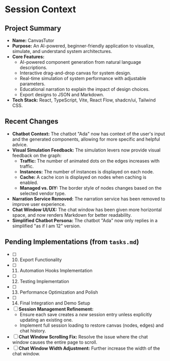 # Session Context

## Project Summary

*   **Name:** CanvasTutor
*   **Purpose:** An AI-powered, beginner-friendly application to visualize, simulate, and understand system architectures.
*   **Core Features:**
    *   AI-powered component generation from natural language descriptions.
    *   Interactive drag-and-drop canvas for system design.
    *   Real-time simulation of system performance with adjustable parameters.
    *   Educational narration to explain the impact of design choices.
    *   Export designs to JSON and Markdown.
*   **Tech Stack:** React, TypeScript, Vite, React Flow, shadcn/ui, Tailwind CSS.

## Recent Changes

*   **Chatbot Context:** The chatbot "Ada" now has context of the user's input and the generated components, allowing for more specific and helpful advice.
*   **Visual Simulation Feedback:** The simulation levers now provide visual feedback on the graph:
    *   **Traffic:** The number of animated dots on the edges increases with traffic.
    *   **Instances:** The number of instances is displayed on each node.
    *   **Cache:** A cache icon is displayed on nodes when caching is enabled.
    *   **Managed vs. DIY:** The border style of nodes changes based on the selected vendor type.
*   **Narration Service Removed:** The narration service has been removed to improve user experience.
*   **Chat Window UI/UX:** The chat window has been given more horizontal space, and now renders Markdown for better readability.
*   **Simplified Chatbot Persona:** The chatbot "Ada" now only replies in a simplified "as if I am 12" version.

## Pending Implementations (from `tasks.md`)

*   [ ] 10. Export Functionality
*   [ ] 11. Automation Hooks Implementation
*   [ ] 12. Testing Implementation
*   [ ] 13. Performance Optimization and Polish
*   [ ] 14. Final Integration and Demo Setup
*   [ ] **Session Management Refinement:**
    *   Ensure each save creates a *new* session entry unless explicitly updating an existing one.
    *   Implement full session loading to restore canvas (nodes, edges) and chat history.
*   [ ] **Chat Window Scrolling Fix:** Resolve the issue where the chat window causes the entire page to scroll.
*   [ ] **Chat Window Width Adjustment:** Further increase the width of the chat window.
